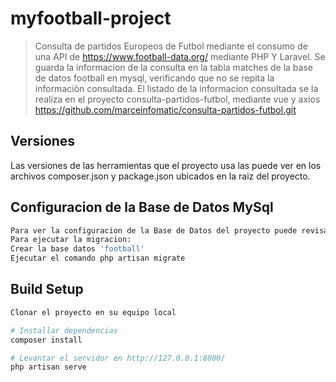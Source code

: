 # myfootball-project

> Consulta de partidos Europeos de Futbol mediante el consumo de una API de https://www.football-data.org/ mediante PHP Y Laravel.
> Se guarda la informacion de la consulta en la tabla matches de la base de datos football en mysql, verificando que no se repita la informaciòn consultada.
> El listado de la informacion consultada se la realiza en el proyecto consulta-partidos-futbol, mediante vue y axios
> https://github.com/marceinfomatic/consulta-partidos-futbol.git

## Versiones
Las versiones de las herramientas que el proyecto usa las puede ver en los archivos composer.json y package.json ubicados en la raiz del proyecto.

## Configuracion de la Base de Datos MySql
``` bash
Para ver la configuracion de la Base de Datos del proyecto puede revisar el archivo .env ubicado en la raiz del proyecto.
Para ejecutar la migracion:
Crear la base datos 'football' 
Ejecutar el comando php artisan migrate
```

## Build Setup

``` bash
Clonar el proyecto en su equipo local

# Installar dependencias
composer install

# Levantar el servidor en http://127.0.0.1:8000/
php artisan serve

```
